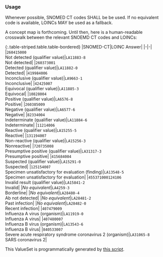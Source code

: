 ### Usage
    
Whenever possible, SNOMED CT codes SHALL be be used. If no equivalent code is available, LOINCs MAY be used as a fallback. 

A concept map is forthcoming. Until then, here is a human-readable crosswalk between the relevant SNOEMD CT codes and LOINCs:

{:.table-striped.table.table-bordered}
|SNOMED-CT|LOINC Answer|
|-|-|
|`260415000`<br>Not detected (qualifier value)|`LA11883-8`<br>Not detected|
|`260373001`<br>Detected (qualifier value)|`LA11882-0`<br>Detected|
|`419984006`<br>Inconclusive (qualifier value)|`LA9663-1`<br>Inconclusive|
|`42425007`<br>Equivocal (qualifier value)|`LA11885-3`<br>Equivocal|
|`10828004`<br>Positive (qualifier value)|`LA6576-8`<br>Positive|
|`260385009`<br>Negative (qualifier value)|`LA6577-6`<br>Negative|
|`82334004`<br>Indeterminate (qualifier value)|`LA11884-6`<br>Indeterminate|
|`11214006`<br>Reactive (qualifier value)|`LA15255-5`<br>Reactive|
|`131194007`<br>Non-reactive (qualifier value)|`LA15256-3`<br>Nonreactive|
|`720735008`<br>Presumptive positive (qualifier value)|`LA31317-3`<br>Presumptive positive|
|`415684004`<br>Suspected (qualifier value)|`LA15291-0`<br>Suspected|
|`125154007`<br>Specimen unsatisfactory for evaluation (finding)|`LA13548-5`<br>Specimen unsatisfactory for evaluation|
|`455371000124106`<br>Invalid result (qualifier value)|`LA15841-2`<br>Invalid|
|*No equivalent*|`LA4259-3`<br>Borderline|
|*No equivalent*|`LA28480-4`<br>Ab not detected|
|*No equivalent*|`LA28481-2`<br>Past infection|
|*No equivalent*|`LA28482-0`<br>Recent infection|
|`407479009`<br>Influenza A virus (organism)|`LA11919-0`<br>Influenza A virus|
|`407480007`<br>Influenza B virus (organism)|`LA13543-6`<br>Influenza B virus|
|`840533007`<br>Severe acute respiratory syndrome coronavirus 2 (organism)|`LA31065-8`<br>SARS coronavirus 2|

This ValueSet is programmatically generated by [this script](https://github.com/dvci/shc-terminology/tree/main/script/lab_loinc/lab_loinc_covid.py).